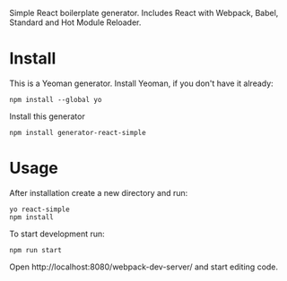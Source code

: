 Simple React boilerplate generator. Includes React with Webpack, Babel, Standard
and Hot Module Reloader.

# Install

This is a Yeoman generator. Install Yeoman, if you don't have it already:

    npm install --global yo

Install this generator

    npm install generator-react-simple

# Usage

After installation create a new directory and run:

    yo react-simple
    npm install

To start development run:

    npm run start

Open http://localhost:8080/webpack-dev-server/ and start editing code.
